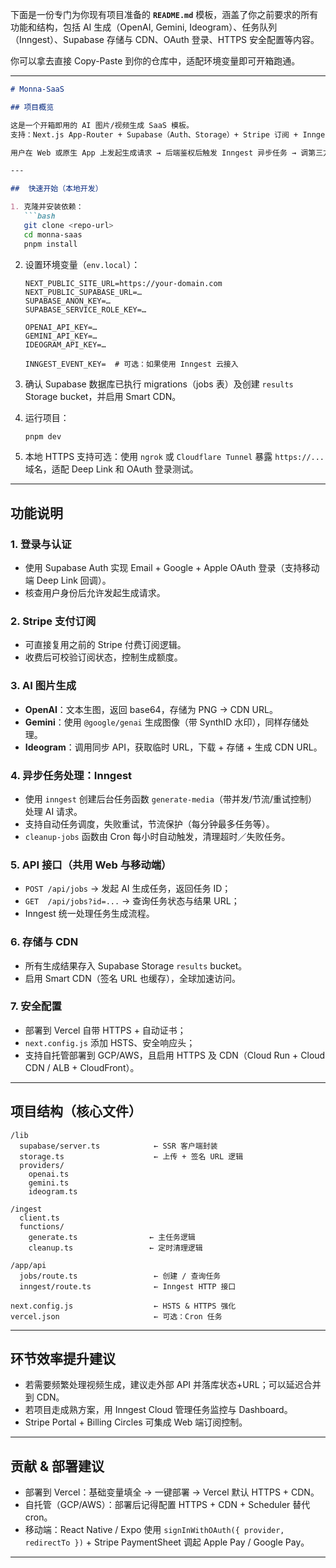 下面是一份专门为你现有项目准备的 **`README.md`** 模板，涵盖了你之前要求的所有功能和结构，包括 AI 生成（OpenAI, Gemini, Ideogram）、任务队列（Inngest）、Supabase 存储与 CDN、OAuth 登录、HTTPS 安全配置等内容。

你可以拿去直接 Copy-Paste 到你的仓库中，适配环境变量即可开箱跑通。

---

````markdown
# Monna-SaaS

## 项目概览

这是一个开箱即用的 AI 图片/视频生成 SaaS 模板。  
支持：Next.js App-Router + Supabase（Auth、Storage）+ Stripe 订阅 + Inngest 异步任务编排 + 多家 AI 提供商（OpenAI / Gemini / Ideogram） + CDN 加速。

用户在 Web 或原生 App 上发起生成请求 → 后端鉴权后触发 Inngest 异步任务 → 调第三方 API 生成 → 存储到 Supabase Storage（Smart CDN） → 更新任务状态并返回给前端。

---

## ​ 快速开始（本地开发）

1. 克隆并安装依赖：
   ```bash
   git clone <repo-url>
   cd monna-saas
   pnpm install
````

2. 设置环境变量（`env.local`）：

   ```env
   NEXT_PUBLIC_SITE_URL=https://your-domain.com
   NEXT_PUBLIC_SUPABASE_URL=…
   SUPABASE_ANON_KEY=…
   SUPABASE_SERVICE_ROLE_KEY=…

   OPENAI_API_KEY=…
   GEMINI_API_KEY=…
   IDEOGRAM_API_KEY=…

   INNGEST_EVENT_KEY=  # 可选：如果使用 Inngest 云接入
   ```

3. 确认 Supabase 数据库已执行 migrations（jobs 表）及创建 `results` Storage bucket，并启用 Smart CDN。

4. 运行项目：

   ```bash
   pnpm dev
   ```

5. 本地 HTTPS 支持可选：使用 `ngrok` 或 `Cloudflare Tunnel` 暴露 `https://...` 域名，适配 Deep Link 和 OAuth 登录测试。

---

## 功能说明

### 1. 登录与认证

* 使用 Supabase Auth 实现 Email + Google + Apple OAuth 登录（支持移动端 Deep Link 回调）。
* 核查用户身份后允许发起生成请求。

### 2. Stripe 支付订阅

* 可直接复用之前的 Stripe 付费订阅逻辑。
* 收费后可校验订阅状态，控制生成额度。

### 3. AI 图片生成

* **OpenAI**：文本生图，返回 base64，存储为 PNG → CDN URL。
* **Gemini**：使用 `@google/genai` 生成图像（带 SynthID 水印），同样存储处理。
* **Ideogram**：调用同步 API，获取临时 URL，下载 + 存储 + 生成 CDN URL。

### 4. 异步任务处理：Inngest

* 使用 `inngest` 创建后台任务函数 `generate-media`（带并发/节流/重试控制）处理 AI 请求。
* 支持自动任务调度，失败重试，节流保护（每分钟最多任务等）。
* `cleanup-jobs` 函数由 Cron 每小时自动触发，清理超时／失败任务。

### 5. API 接口（共用 Web 与移动端）

* `POST /api/jobs` → 发起 AI 生成任务，返回任务 ID；
* `GET  /api/jobs?id=...` → 查询任务状态与结果 URL；
* Inngest 统一处理任务生成流程。

### 6. 存储与 CDN

* 所有生成结果存入 Supabase Storage `results` bucket。
* 启用 Smart CDN（签名 URL 也缓存），全球加速访问。

### 7. 安全配置

* 部署到 Vercel 自带 HTTPS + 自动证书；
* `next.config.js` 添加 HSTS、安全响应头；
* 支持自托管部署到 GCP/AWS，且启用 HTTPS 及 CDN（Cloud Run + Cloud CDN / ALB + CloudFront）。

---

## 项目结构（核心文件）

```
/lib
  supabase/server.ts            ← SSR 客户端封装
  storage.ts                    ← 上传 + 签名 URL 逻辑
  providers/
    openai.ts
    gemini.ts
    ideogram.ts

/ingest
  client.ts
  functions/
    generate.ts                ← 主任务逻辑
    cleanup.ts                 ← 定时清理逻辑

/app/api
  jobs/route.ts                 ← 创建 / 查询任务
  inngest/route.ts              ← Inngest HTTP 接口

next.config.js                  ← HSTS & HTTPS 强化
vercel.json                     ← 可选：Cron 任务
```

---

## 环节效率提升建议

* 若需要频繁处理视频生成，建议走外部 API 并落库状态+URL；可以延迟合并到 CDN。
* 若项目走成熟方案，用 Inngest Cloud 管理任务监控与 Dashboard。
* Stripe Portal + Billing Circles 可集成 Web 端订阅控制。

---

## 贡献 & 部署建议

* 部署到 Vercel：基础变量填全 → 一键部署 → Vercel 默认 HTTPS + CDN。
* 自托管（GCP/AWS）：部署后记得配置 HTTPS + CDN + Scheduler 替代 cron。
* 移动端：React Native / Expo 使用 `signInWithOAuth({ provider, redirectTo })` + Stripe PaymentSheet 调起 Apple Pay / Google Pay。

---